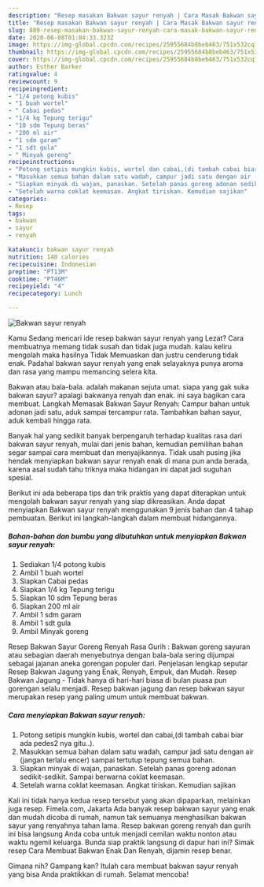 ```yaml
---
description: "Resep masakan Bakwan sayur renyah | Cara Masak Bakwan sayur renyah Yang Lezat Sekali"
title: "Resep masakan Bakwan sayur renyah | Cara Masak Bakwan sayur renyah Yang Lezat Sekali"
slug: 889-resep-masakan-bakwan-sayur-renyah-cara-masak-bakwan-sayur-renyah-yang-lezat-sekali
date: 2020-06-08T01:04:33.323Z
image: https://img-global.cpcdn.com/recipes/25955684b8beb463/751x532cq70/bakwan-sayur-renyah-foto-resep-utama.jpg
thumbnail: https://img-global.cpcdn.com/recipes/25955684b8beb463/751x532cq70/bakwan-sayur-renyah-foto-resep-utama.jpg
cover: https://img-global.cpcdn.com/recipes/25955684b8beb463/751x532cq70/bakwan-sayur-renyah-foto-resep-utama.jpg
author: Esther Barker
ratingvalue: 4
reviewcount: 9
recipeingredient:
- "1/4 potong kubis"
- "1 buah wortel"
- " Cabai pedas"
- "1/4 kg Tepung terigu"
- "10 sdm Tepung beras"
- "200 ml air"
- "1 sdm garam"
- "1 sdt gula"
- " Minyak goreng"
recipeinstructions:
- "Potong setipis mungkin kubis, wortel dan cabai,(di tambah cabai biar ada pedes2 nya gitu..)."
- "Masukkan semua bahan dalam satu wadah, campur jadi satu dengan air (jangan terlalu encer) sampai tertutup tepung semua bahan."
- "Siapkan minyak di wajan, panaskan. Setelah panas goreng adonan sedikit-sedikit. Sampai berwarna coklat keemasan."
- "Setelah warna coklat keemasan. Angkat tiriskan. Kemudian sajikan"
categories:
- Resep
tags:
- bakwan
- sayur
- renyah

katakunci: bakwan sayur renyah 
nutrition: 140 calories
recipecuisine: Indonesian
preptime: "PT13M"
cooktime: "PT46M"
recipeyield: "4"
recipecategory: Lunch

---
```



![Bakwan sayur renyah](https://img-global.cpcdn.com/recipes/25955684b8beb463/751x532cq70/bakwan-sayur-renyah-foto-resep-utama.jpg)

Kamu Sedang mencari ide resep bakwan sayur renyah yang Lezat? Cara membuatnya memang tidak susah dan tidak juga mudah. kalau keliru mengolah maka hasilnya Tidak Memuaskan dan justru cenderung tidak enak. Padahal bakwan sayur renyah yang enak selayaknya punya aroma dan rasa yang mampu memancing selera kita.

Bakwan atau bala-bala. adalah makanan sejuta umat. siapa yang gak suka bakwan sayur? apalagi bakwanya renyah dan enak. ini saya bagikan cara membuat. Langkah Memasak Bakwan Sayur Renyah: Campur bahan untuk adonan jadi satu, aduk sampai tercampur rata. Tambahkan bahan sayur, aduk kembali hingga rata.

Banyak hal yang sedikit banyak berpengaruh terhadap kualitas rasa dari bakwan sayur renyah, mulai dari jenis bahan, kemudian pemilihan bahan segar sampai cara membuat dan menyajikannya. Tidak usah pusing jika hendak menyiapkan bakwan sayur renyah enak di mana pun anda berada, karena asal sudah tahu triknya maka hidangan ini dapat jadi suguhan spesial.


Berikut ini ada beberapa tips dan trik praktis yang dapat diterapkan untuk mengolah bakwan sayur renyah yang siap dikreasikan. Anda dapat menyiapkan Bakwan sayur renyah menggunakan 9 jenis bahan dan 4 tahap pembuatan. Berikut ini langkah-langkah dalam membuat hidangannya.

<!--inarticleads1-->

##### Bahan-bahan dan bumbu yang dibutuhkan untuk menyiapkan Bakwan sayur renyah:

1. Sediakan 1/4 potong kubis
1. Ambil 1 buah wortel
1. Siapkan  Cabai pedas
1. Siapkan 1/4 kg Tepung terigu
1. Siapkan 10 sdm Tepung beras
1. Siapkan 200 ml air
1. Ambil 1 sdm garam
1. Ambil 1 sdt gula
1. Ambil  Minyak goreng


Resep Bakwan Sayur Goreng Renyah Rasa Gurih : Bakwan goreng sayuran atau sebagian daerah menyebutnya dengan bala-bala sering dijumpai sebagai jajanan aneka gorengan populer dari. Penjelasan lengkap seputar Resep Bakwan Jagung yang Enak, Renyah, Empuk, dan Mudah. Resep Bakwan Jagung - Tidak hanya di hari-hari biasa di bulan puasa pun gorengan selalu menjadi. Resep bakwan jagung dan resep bakwan sayur merupakan resep yang paling umum untuk membuat bakwan. 

<!--inarticleads2-->

##### Cara menyiapkan Bakwan sayur renyah:

1. Potong setipis mungkin kubis, wortel dan cabai,(di tambah cabai biar ada pedes2 nya gitu..).
1. Masukkan semua bahan dalam satu wadah, campur jadi satu dengan air (jangan terlalu encer) sampai tertutup tepung semua bahan.
1. Siapkan minyak di wajan, panaskan. Setelah panas goreng adonan sedikit-sedikit. Sampai berwarna coklat keemasan.
1. Setelah warna coklat keemasan. Angkat tiriskan. Kemudian sajikan


Kali ini tidak hanya kedua resep tersebut yang akan dipaparkan, melainkan juga resep. Fimela.com, Jakarta Ada banyak resep bakwan sayur yang enak dan mudah dicoba di rumah, namun tak semuanya menghasilkan bakwan sayur yang renyahnya tahan lama. Resep bakwan goreng renyah dan gurih ini bisa langsung Anda coba untuk menjadi cemilan waktu nonton atau waktu ngemil keluarga. Bunda siap praktik langsung di dapur hari ini? Simak resep Cara Membuat Bakwan Enak Dan Renyah, dijamin resep benar. 

Gimana nih? Gampang kan? Itulah cara membuat bakwan sayur renyah yang bisa Anda praktikkan di rumah. Selamat mencoba!

